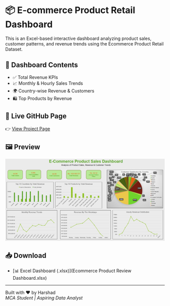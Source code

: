 # 📦 E-commerce Product Retail Dashboard
This is an Excel-based interactive dashboard analyzing product sales, customer patterns, and revenue trends using the Ecommerce Product Retail Dataset.

## 📁 Dashboard Contents
- ✅ Total Revenue KPIs
- 📈 Monthly & Hourly Sales Trends
- 🌍 Country-wise Revenue & Customers
- 🛍️ Top Products by Revenue

## 🔗 Live GitHub Page
👉 [View Project Page](https://harshad912004.github.io/Ecommerce_Product_Retail_Dashboard/)

## 🖼️ Preview
![Dashboard Screenshot](EPRD.png)

## 📥 Download
- [📊 Excel Dashboard (.xlsx)](Ecommerce Product Review Dashboard.xlsx)

---

Built with ❤️ by Harshad  
*MCA Student | Aspiring Data Analyst*
